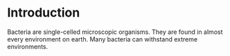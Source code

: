 # Introduction

Bacteria are single-celled microscopic organisms.
They are found in almost every environment on earth.
Many bacteria can withstand extreme environments.
